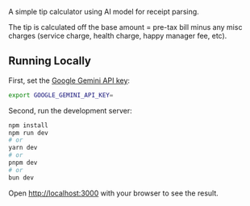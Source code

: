 A simple tip calculator using AI model for receipt parsing. 

The tip is calculated off the base amount = pre-tax bill minus any misc charges (service charge, health charge, happy manager fee, etc).

## Running Locally

First, set the [Google Gemini API key](https://aistudio.google.com/apikey):
```bash
export GOOGLE_GEMINI_API_KEY=
```

Second, run the development server:

```bash
npm install
npm run dev
# or
yarn dev
# or
pnpm dev
# or
bun dev
```

Open [http://localhost:3000](http://localhost:3000) with your browser to see the result.
